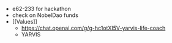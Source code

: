 - e62-233 for hackathon
- check on NobelDao funds
- [[Values]]
    - https://chat.openai.com/g/g-hc1otXI5V-yarvis-life-coach
    - YARVIS
